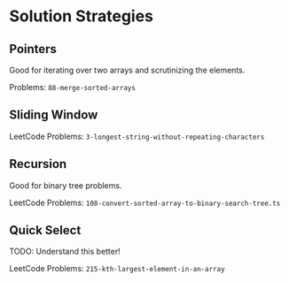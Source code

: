 # Solution Strategies

## Pointers

Good for iterating over two arrays and scrutinizing the elements.

Problems:
`88-merge-sorted-arrays`

## Sliding Window

LeetCode Problems:
`3-longest-string-without-repeating-characters`

## Recursion

Good for binary tree problems.

LeetCode Problems:
`108-convert-sorted-array-to-binary-search-tree.ts`

## Quick Select

TODO: Understand this better!

LeetCode Problems:
`215-kth-largest-element-in-an-array`
